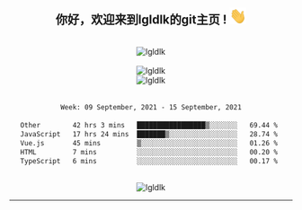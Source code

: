 <div align="center">
<h2> 你好，欢迎来到lgldlk的git主页 ! <img src="https://github.com/lgldlk/lgldlk/blob/main/gifs/Hi.gif" width="30px"></h2>
</div>

<div align="center">
 </br>
 <img src="http://aiitapp.cn:8091/?color=rgba(37,144,118,1)&shadowColor=rgba(12,16,20,1)&fontSize=120&&shadowOffsetX=9&shadowOffsetY=11" height="26px" alt="lgldlk" />
 </br>

   </br>
 <img src="https://github-readme-stats.vercel.app/api?username=lgldlk&show_icons=true&theme=gotham&locale=cn" alt="lgldlk" />
 

</br>

<img  src="http://github-readme-stats.vercel.app/api/top-langs/?username=lgldlk&show_icons=true&theme=gotham&locale=cn&layout=compact" alt="lgldlk"/>  
</br>
</br>

<!--START_SECTION:waka-->
```text
Week: 09 September, 2021 - 15 September, 2021

Other        42 hrs 3 mins   █████████████████▒░░░░░░░   69.44 % 
JavaScript   17 hrs 24 mins  ███████▒░░░░░░░░░░░░░░░░░   28.74 % 
Vue.js       45 mins         ▒░░░░░░░░░░░░░░░░░░░░░░░░   01.26 % 
HTML         7 mins          ░░░░░░░░░░░░░░░░░░░░░░░░░   00.20 % 
TypeScript   6 mins          ░░░░░░░░░░░░░░░░░░░░░░░░░   00.17 % 
```
<!--END_SECTION:waka-->

 </br>
  <img src="https://visitor-badge.glitch.me/badge?page_id=lgldlk" alt="lgldlk" />

---

 

